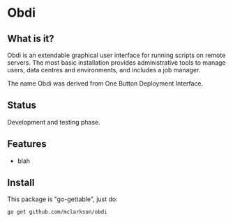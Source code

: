 # Obdi

## What is it?

Obdi is an extendable graphical user interface for running scripts on
remote servers.  The most basic installation provides administrative tools to
manage users, data centres and environments, and includes a job manager.

The name Obdi was derived from One Button Deployment Interface.

## Status

Development and testing phase.

## Features

* blah

## Install

This package is "go-gettable", just do:

```
go get github.com/mclarkson/obdi
```

